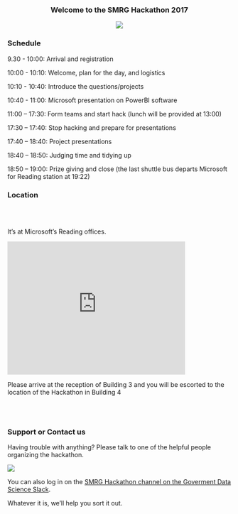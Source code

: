 <h3>
<p align="center"> Welcome to the SMRG Hackathon 2017 </p>
</h3>

<p align="center"> 
<img src="https://s11.postimg.org/vh5oyfp77/smrglogotransparent.png">
</p>

### Schedule

 9.30  - 10:00: Arrival and registration

10:00 - 10:10:  Welcome, plan for the day, and logistics

10:10 - 10:40: Introduce the questions/projects

10:40 - 11:00: Microsoft presentation on PowerBI software

11:00 – 17:30: Form teams and start hack (lunch will be provided at 13:00)

17:30 – 17:40: Stop hacking and prepare for presentations

17:40 – 18:40: Project presentations

18:40 – 18:50: Judging time and tidying up

18:50 – 19:00: Prize giving and close (the last shuttle bus departs Microsoft for Reading station at 19:22)


 






### Location
<br><br>

It’s at Microsoft’s Reading offices.

<iframe src="https://www.google.com/maps/embed?pb=!1m14!1m8!1m3!1d9943.329848539057!2d-0.9259474!3d51.4612324!3m2!1i1024!2i768!4f13.1!3m3!1m2!1s0x0%3A0x5c01cd78b9c6bf56!2sMicrosoft+UK+Headquarters%2C+Reading!5e0!3m2!1sen!2suk!4v1499334566712" width="400" height="300" frameborder="0" style="border:0" allowfullscreen></iframe>

<br>

Please arrive at the reception of Building 3 and you will be escorted to the location of the Hackathon in Building 4

<br><br>



### Support or Contact us
Having trouble with anything? Please talk to one of the helpful people organizing the hackathon.

![](https://s14.postimg.org/7jj4djf3h/slack-icon-10645.png)

You can also log in on the [SMRG Hackathon channel on the Goverment Data Science Slack](https://govdatascience.slack.com/messages/C643A34LB/).    

Whatever it is, we’ll help you sort it out.
